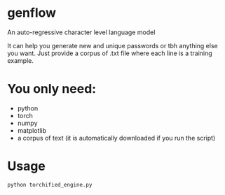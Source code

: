 # genflow
An auto-regressive character level language model  

It can help you generate new and unique passwords or tbh anything else you want. Just provide a corpus of .txt file where each line is a training example. 
# You only need:
- python 
- torch 
- numpy 
- matplotlib 
- a corpus of text  (it is automatically downloaded if you run the script)

# Usage 
```
python torchified_engine.py
```

